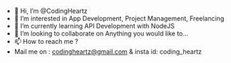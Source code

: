 - 👋 Hi, I’m @CodingHeartz
- 👀 I’m interested in App Development, Project Management, Freelancing
- 🌱 I’m currently learning API Development with NodeJS
- 💞️ I’m looking to collaborate on Anything you would like to...
- 📫 How to reach me ?
- Mail me on : codingheartz@gmail.com & insta id: coding_heartz

<!---
CodingHeartz/CodingHeartz is a ✨ special ✨ repository because its `README.md` (this file) appears on your GitHub profile.
You can click the Preview link to take a look at your changes.
--->
